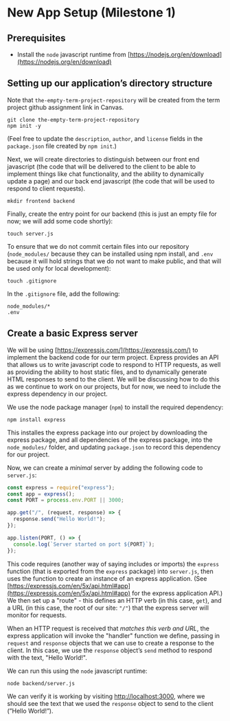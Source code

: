 # New App Setup (Milestone 1)

## Prerequisites

- Install the `node` javascript runtime from [https://nodejs.org/en/download](https://nodejs.org/en/download)

## Setting up our application’s directory structure

Note that `the-empty-term-project-repository` will be created from the term project github assignment link in Canvas.

```
git clone the-empty-term-project-repository
npm init -y
```

(Feel free to update the `description`, `author`, and `license` fields in the `package.json` file created by `npm init`.)

Next, we will create directories to distinguish between our front end javascript (the code that will be delivered to the client to be able to implement things like chat functionality, and the ability to dynamically update a page) and our back end javascript (the code that will be used to respond to client requests).

```
mkdir frontend backend
```

Finally, create the entry point for our backend (this is just an empty file for now; we will add some code shortly):

```
touch server.js
```

To ensure that we do not commit certain files into our repository (`node_modules/` because they can be installed using npm install, and `.env` because it will hold strings that we do not want to make public, and that will be used only for local development):

```
touch .gitignore
```

In the `.gitignore` file, add the following:

```
node_modules/*
.env
```

## Create a basic Express server

We will be using [https://expressjs.com/](https://expressjs.com/) to implement the backend code for our term project. Express provides an API that allows us to write javascript code to respond to HTTP requests, as well as providing the ability to host static files, and to dynamically generate HTML responses to send to the client. We will be discussing how to do this as we continue to work on our projects, but for now, we need to include the express dependency in our project.

We use the node package manager (`npm`) to install the required dependency:

```
npm install express
```

This installes the express package into our project by downloading the express package, and all dependencies of the express package, into the `node_modules/` folder, and updating `package.json` to record this dependency for our project.

Now, we can create a _minimal_ server by adding the following code to `server.js`:

```js
const express = require("express");
const app = express();
const PORT = process.env.PORT || 3000;

app.get("/", (request, response) => {
  response.send("Hello World!");
});

app.listen(PORT, () => {
  console.log(`Server started on port ${PORT}`);
});
```

This code requires (another way of saying includes or imports) the `express` function (that is exported from the `express` package) into `server.js`, then uses the function to create an instance of an express application. (See [https://expressjs.com/en/5x/api.html#app](https://expressjs.com/en/5x/api.html#app) for the express application API.) We then set up a "route" - this defines an HTTP verb (in this case, `get`), and a URL (in this case, the root of our site: `"/"`) that the express server will monitor for requests.

When an HTTP request is received that _matches this verb and URL_, the express application will invoke the "handler" function we define, passing in `request` and `response` objects that we can use to create a response to the client. In this case, we use the `response` object’s `send` method to respond with the text, "Hello World!".

We can run this using the `node` javascript runtime:

```
node backend/server.js
```

We can verify it is working by visiting [http://localhost:3000](http://localhost:3000), where we should see the text that we used the `response` object to send to the client (”Hello World!”).
